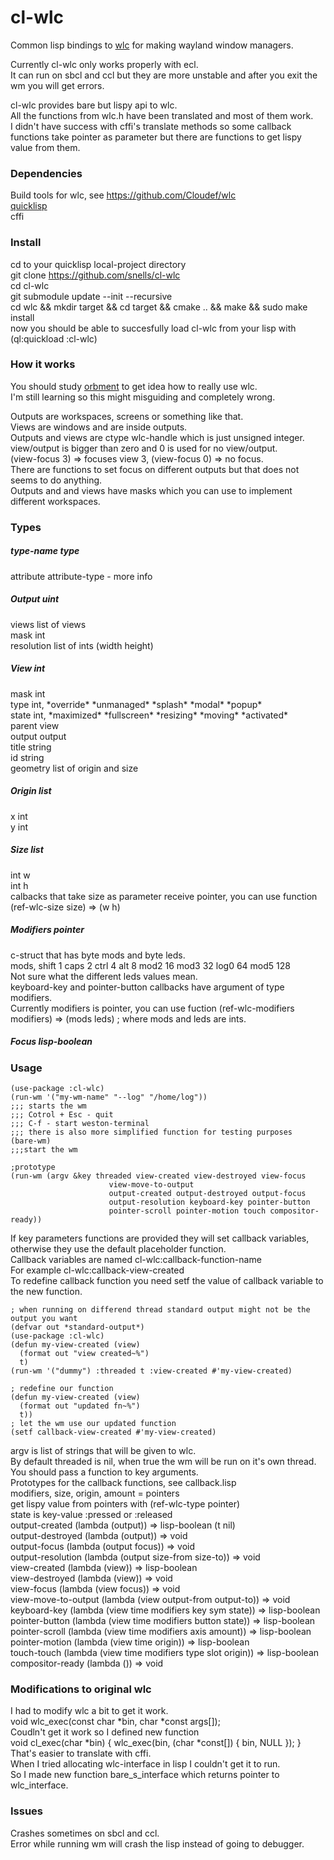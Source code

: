# cl-wlc
Common lisp bindings to [wlc](https://github.com/Cloudef/wlc) for making wayland window managers.        


Currently cl-wlc only works properly with ecl.   
It can run on sbcl and ccl but they are more unstable and after you exit the wm you will get errors.   


cl-wlc provides bare but lispy api to wlc.   
All the functions from wlc.h have been translated and most of them work.  
I didn't have success with cffi's translate methods so some callback functions take pointer as parameter but there are functions to get lispy value from them.   


### Dependencies


Build tools for wlc, see https://github.com/Cloudef/wlc   
[quicklisp](https://www.quicklisp.org/beta/)   
cffi    

### Install

cd to your quicklisp local-project directory   
git clone https://github.com/snells/cl-wlc   
cd cl-wlc   
git submodule update --init --recursive   
cd wlc && mkdir target && cd target && cmake .. && make && sudo make install   
now you should be able to succesfully load cl-wlc from your lisp with (ql:quickload :cl-wlc)   


### How it works


You should study [orbment](https://github.com/Cloudef/orbment) to get idea how to really use wlc.  
I'm still learning so this might misguiding and completely wrong.   


Outputs are workspaces, screens or something like that.   
Views are windows and are inside outputs.   
Outputs and views are ctype wlc-handle which is just unsigned integer.   
view/output is bigger than zero and 0 is used for no view/output.   
(view-focus 3) => focuses view 3, (view-focus 0) => no focus.   
There are functions to set focus on different outputs but that does not seems to do anything.   
Outputs and and views have masks which you can use to implement different workspaces.   


### Types   
##### type-name type   
attribute attribute-type - more info


##### Output uint   
views list of views   
mask int   
resolution list of ints (width height)   
##### View int   
mask int   
type int, \*override\* \*unmanaged\* \*splash\* \*modal\* \*popup\*  
state int, \*maximized\* \*fullscreen\* \*resizing\* \*moving\* \*activated\*  
parent view   
output output  
title string   
id   string   
geometry list of origin and size   
##### Origin list   
x int   
y int   
##### Size list   
int w   
int h   
calbacks that take size as parameter receive pointer, you can use function (ref-wlc-size size) => (w h)   
##### Modifiers pointer   
c-struct that has byte mods and byte leds.   
mods, shift 1 caps 2 ctrl 4 alt 8 mod2 16 mod3 32 log0 64 mod5 128    
Not sure what the different leds values mean.   
keyboard-key and pointer-button callbacks have argument of type modifiers.   
Currently modifiers is pointer, you can use fuction (ref-wlc-modifiers modifiers) => (mods leds) ; where mods and leds are ints.   
##### Focus lisp-boolean   


### Usage   

```
(use-package :cl-wlc)
(run-wm '("my-wm-name" "--log" "/home/log"))
;;; starts the wm
;;; Cotrol + Esc - quit   
;;; C-f - start weston-terminal   
;;; there is also more simplified function for testing purposes
(bare-wm)
;;;start the wm

;prototype
(run-wm (argv &key threaded view-created view-destroyed view-focus
                      view-move-to-output
                      output-created output-destroyed output-focus
                      output-resolution keyboard-key pointer-button
                      pointer-scroll pointer-motion touch compositor-ready))
```


If key parameters functions are provided they will set callback variables, otherwise they use the default placeholder function.   
Callback variables are named cl-wlc:callback-function-name    
For example cl-wlc:callback-view-created   
To redefine callback function you need setf the value of callback variable to the new function.   
```
; when running on differend thread standard output might not be the output you want
(defvar out *standard-output*)
(use-package :cl-wlc)
(defun my-view-created (view)
  (format out "view created~%")
  t)
(run-wm '("dummy") :threaded t :view-created #'my-view-created)

; redefine our function
(defun my-view-created (view)
  (format out "updated fn~%")
  t))
; let the wm use our updated function
(setf callback-view-created #'my-view-created)
```   


argv is list of strings that will be given to wlc.  
By default threaded is nil, when true the wm will be run on it's own thread.   
You should pass a function to key arguments.   
Prototypes for the callback functions, see callback.lisp   
modifiers, size, origin, amount = pointers   
get lispy value from pointers with (ref-wlc-type pointer)   
state is key-value :pressed or :released      
output-created (lambda (output))  => lisp-boolean (t nil)   
output-destroyed (lambda (output)) => void   
output-focus (lambda (output focus)) => void   
output-resolution (lambda (output size-from size-to)) => void   
view-created (lambda (view)) => lisp-boolean   
view-destroyed (lambda (view)) => void   
view-focus (lambda (view focus)) => void   
view-move-to-output (lambda (view output-from output-to)) => void   
keyboard-key (lambda (view time modifiers key sym state)) => lisp-boolean   
pointer-button (lambda (view time modifiers button state)) => lisp-boolean   
pointer-scroll (lambda (view time modifiers axis amount)) => lisp-boolean   
pointer-motion (lambda (view time origin)) => lisp-boolean   
touch-touch (lambda (view time modifiers type slot origin)) => lisp-boolean    
compositor-ready (lambda ()) => void   


### Modifications to original wlc

I had to modify wlc a bit to get it work.   
void wlc_exec(const char *bin, char *const args[]);   
Coudln't get it work so I defined new function   
void cl_exec(char *bin) { wlc_exec(bin, (char *const[]) { bin, NULL }); }   
That's easier to translate with cffi.     
When I tried allocating wlc-interface in lisp I couldn't get it to run.   
So I made new function bare_s_interface which returns pointer to wlc_interface.   



### Issues   


Crashes sometimes on sbcl and ccl.   
Error while running wm will crash the lisp instead of going to debugger.

